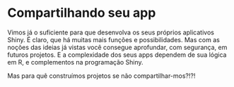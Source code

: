 # Compartilhando seu app

Vimos já o suficiente para que desenvolva os seus próprios aplicativos Shiny. É claro, que há muitas mais funções e possibilidades. Mas com as noções das ideias já vistas você consegue aprofundar, com segurança, em futuros projetos. E a complexidade dos seus apps dependem de sua lógica em R, e complementos na programação Shiny.

Mas para quê construímos projetos se não compartilhar-mos?!?!

